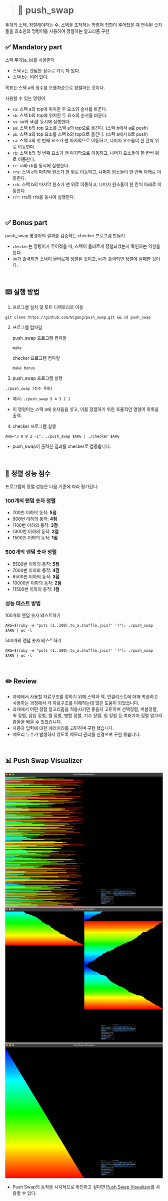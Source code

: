 > # 📶 push_swap

두개의 스택, 정렬해야하는 수, 스택을 조작하는 명령어 집합이 주어젔을 때
연속된 숫자들을 최소한의 명령어를 사용하여 정렬하는 알고리즘 구현

## ✅ Mandatory part

스택 두개(a, b)를 사용한다

- 스택 a는 랜덤한 정수로 가득 차 있다.
- 스택 b는 비어 있다.

목표는 스택 a의 정수를 오름차순으로 정렬하는 것이다.

사용할 수 있는 명령어

- `sa`: 스택 a의 top에 위치한 두 요소의 순서를 바꾼다.
- `sb`: 스택 b의 top에 위치한 두 요소의 순서를 바꾼다.
- `ss`: sa와 sb를 동시에 실행한다.
- `pa`: 스택 b의 top 요소를 스택 a의 top으로 옮긴다. (스택 b에서 a로 push)
- `pb`: 스택 a의 top 요소를 스택 b의 top으로 옮긴다. (스택 a에서 b로 push)
- `ra`: 스택 a의 첫 번째 요소가 맨 마지막으로 이동하고, 나머지 요소들이 한 칸씩 위로 이동한다.
- `rb`: 스택 b의 첫 번째 요소가 맨 마지막으로 이동하고, 나머지 요소들이 한 칸씩 위로 이동한다.
- `rr`: ra와 rb를 동시에 실행한다.
- `rra`: 스택 a의 마지막 원소가 맨 위로 이동하고, 나머지 원소들이 한 칸씩 아래로 이동한다.
- `rrb`: 스택 b의 마지막 원소가 맨 위로 이동하고, 나머지 원소들이 한 칸씩 아래로 이동한다.
- `rrr`: rra와 rrb를 동시에 실행한다.

<br>

## ✅ Bonus part

push_swap 명령어의 결과를 검증하는 checker 프로그램 만들기

- `checker`는 명령어가 주어졌을 때, 스택이 올바르게 정렬되었는지 확인하는 역할을 한다.
- `OK`가 출력되면 스택이 올바르게 정렬된 것이고, `KO`가 출력되면 정렬에 실패한 것이다.

<br>

## ⌨️ 실행 방법

1. 프로그램 설치 및 루트 디렉토리로 이동

```shell
git clone https://github.com/GCgang/push_swap.git && cd push_swap
```

2. 프로그램 컴파일

   push_swap 프로그램 컴파일

   ```shell
   make
   ```

   checker 프로그램 컴파일

   ```shell
   make bonus
   ```

3. push_swap 프로그램 실행

```shell
./push_swap [정수 목록]
```

- 예시: `./push_swap 5 4 3 2 1`

- 이 명령어는 스택 a에 숫자들을 넣고, 이를 정렬하기 위한 효율적인 명령어 목록을 출력.

4. checker 프로그램 실행

```shell
ARG="3 0 9 2 -1"; ./push_swap $ARG | ./checker $ARG
```

- push_swap이 출력한 결과를 checker로 검증합니다.

  <br>

## 🏅 정렬 성능 점수

프로그램의 정렬 성능은 다음 기준에 따라 평가된다.

### 100개의 랜덤 숫자 정렬

- 700번 이하의 동작: **5점**
- 900번 이하의 동작: **4점**
- 1100번 이하의 동작: **3점**
- 1300번 이하의 동작: **2점**
- 1500번 이하의 동작: **1점**

### 500개의 랜덤 숫자 정렬

- 5500번 이하의 동작: **5점**
- 7000번 이하의 동작: **4점**
- 8500번 이하의 동작: **3점**
- 10000번 이하의 동작: **2점**
- 11500번 이하의 동작: **1점**

### 성능 테스트 방법

100개의 랜덤 숫자 테스트하기

```shell
ARG=$(ruby -e "puts (1..100).to_a.shuffle.join(' ')"); ./push_swap $ARG | wc -l
```

500개의 랜덤 숫자 테스트하기

```shell
ARG=$(ruby -e "puts (1..500).to_a.shuffle.join(' ')"); ./push_swap $ARG | wc -l
```

<br>

## ✏️ Review

- 과제에서 사용할 자료구조를 정하기 위해 스택과 덱, 연결리스트에 대해 학습하고 사용하는 과정에서 각 자료구조를 이해하는데 많은 도움이 되었습니다.
- 과제에서 어떤 정렬 알고리즘을 적용시키면 좋을지 고민하며 선택정렬, 버블정렬, 퀵 정렬, 삽입 정렬, 셀 정렬, 병합 정렬, 기수 정렬, 힙 정렬 등 여러가지 정렬 알고리즘들을 배울 수 있었습니다.
- 사용자 입력에 대한 에러처리를 고민하며 구현 했습니다.
- 메모리 누수가 발생하지 않도록 메모리 관리를 신경쓰며 구현 했습니다.

<br>

## 📊 Push Swap Visualizer

![정렬 전](./screenshot/initial.png)
![정렬 중](./screenshot/intermediate.png)
![정렬 후](./screenshot/final.png)

- Push Swap의 동작을 시각적으로 확인하고 싶다면 [Push Swap Visualizer](https://github.com/o-reo/push_swap_visualizer)를 사용할 수 있다.

